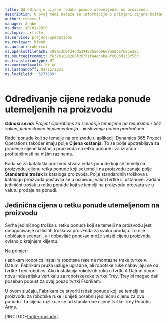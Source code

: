```yaml
---
title: Određivanje cijene redaka ponude utemeljenih na proizvodu
description: U ovoj temi nalaze se informacije o primjeni cijene koštanja na redak ponude koji se temelji na proizvodu.
author: ruhercul
manager: Annbe
ms.date: 10/01/2020
ms.topic: article
ms.service: project-operations
ms.reviewer: kfend
ms.author: ruhercul
ms.openlocfilehash: c08ac3b0f24dda19489bad6e667a50b67b8ce3ec
ms.sourcegitcommit: fa32b1893286f20271fa4ec4be8fc68bd135f53c
ms.translationtype: HT
ms.contentlocale: hr-HR
ms.lasthandoff: 02/15/2021
ms.locfileid: "5273639"
---
```

# <a name="costing-product-based-quote-lines"></a>Određivanje cijene redaka ponude utemeljenih na proizvodu

_**Odnosi se na:** Project Operations za scenarije temeljene na resursima / bez zaliha, jednostavna implementacija – poslovanje putem predračuna_


Redci ponude koji se temelje na proizvodu u aplikaciji Dynamics 365 Project Operations također imaju polje **Cijena koštanja**. To se polje upotrebljava za praćenje cijene koštanja proizvoda na retku ponude i za izračun profitabilnosti na nižim razinama.

Kada se za kataloški proizvod stvara redak ponude koji se temelji na proizvodu, cijenu retka ponude koji se temelji na proizvodu zadaje polje **Standardni trošak** iz kataloga proizvoda. Polje standardnih troškova u katalogu proizvoda postavlja se u osnovnoj valuti tvrtke ili ustanove. Zadani jedinični trošak u retku ponude koji se temelji na proizvodu pretvara se u valutu prodaje na ponudi.

## <a name="unit-cost-on-a-product-based-quote-line"></a>Jedinična cijena u retku ponude utemeljenom na proizvodu

Svrha jediničnog troška u retku ponude koji se temelji na proizvodu jest omogućivanje različitih troškova proizvoda za svaku prodaju. To nije uobičajen scenarij, ali dobavljač ponekad može sniziti cijenu proizvoda ovisno o krajnjem klijentu.

Na primjer:

Fabrikam Robotics instalira robotske ruke na montažne trake tvrtke A Datum. Fabrikam pruža usluge ugradnje, ali robotske ruke nabavljaju se od tvrtke Trey robotics. Ako instalacija robotskih ruku u tvrtki A Datum otvori novu industrijsku vertikalu za robotske ruke tvrtke Trey, Trey bi mogao dati poseban popust za ovaj posao tvrtki Fabrikam.

U ovom slučaju, Fabrikam će stvoriti redak ponude koji se temelji na proizvodu za robotske ruke i unijeti posebnu jediničnu cijenu za ovu ponudu. Ta cijena razlikuje se od standardne cijene tvrtke Trey Robotic Arms.


[!INCLUDE[footer-include](../../includes/footer-banner.md)]